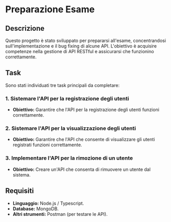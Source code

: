 # Preparazione Esame

## Descrizione

Questo progetto è stato sviluppato per prepararsi all'esame, concentrandosi sull'implementazione e il bug fixing di alcune API. L'obiettivo è acquisire competenze nella gestione di API RESTful e assicurarsi che funzionino correttamente.

## Task

Sono stati individuati tre task principali da completare:

### 1. Sistemare l'API per la registrazione degli utenti

- **Obiettivo:** Garantire che l'API per la registrazione degli utenti funzioni correttamente.

### 2. Sistemare l'API per la visualizzazione degli utenti

- **Obiettivo:** Garantire che l'API che consente di visualizzare gli utenti registrati funzioni correttamente.

### 3. Implementare l'API per la rimozione di un utente

- **Obiettivo:** Creare un'API che consenta di rimuovere un utente dal sistema.

## Requisiti

- **Linguaggio:** Node.js / Typescript.
- **Database:** MongoDB.
- **Altri strumenti:** Postman (per testare le API).

